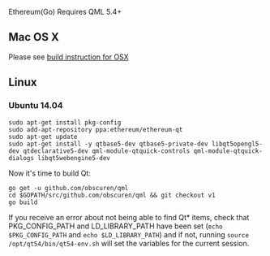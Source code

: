 Ethereum(Go) Requires QML 5.4+

## Mac OS X

Please see [build instruction for OSX](https://github.com/ethereum/go-ethereum/wiki/Building-Instructions-for-Mac)

## Linux

### Ubuntu 14.04

```
sudo apt-get install pkg-config
sudo add-apt-repository ppa:ethereum/ethereum-qt
sudo apt-get update
sudo apt-get install -y qtbase5-dev qtbase5-private-dev libqt5opengl5-dev qtdeclarative5-dev qml-module-qtquick-controls qml-module-qtquick-dialogs libqt5webengine5-dev
```

Now it's time to build Qt:

```
go get -u github.com/obscuren/qml
cd $GOPATH/src/github.com/obscuren/qml && git checkout v1
go build
```

If you receive an error about not being able to find Qt* items, check that PKG_CONFIG_PATH and LD_LIBRARY_PATH have been set (`echo $PKG_CONFIG_PATH` and `echo $LD_LIBRARY_PATH`) and if not, running `source /opt/qt54/bin/qt54-env.sh` will set the variables for the current session.